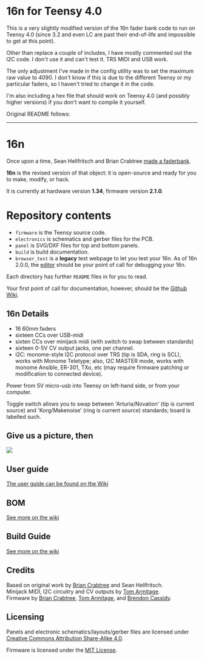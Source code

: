 # 16n for Teensy 4.0

This is a very slightly modified version of the 16n fader bank code to run on Teensy 4.0 (since 3.2 and even LC are past their end-of-life and impossible to get at this point).

Other than replace a couple of includes, I have mostly commented out the I2C code. I don't use it and can't test it. TRS MIDI and USB work.

The only adjustment I've made in the config utility was to set the maximum raw value to 4090. I don't know if this is due to the different Teensy or my particular faders, so I haven't tried to change it in the code.

I'm also including a hex file that should work on Teensy 4.0 (and possibly higher versions) if you don't want to compile it yourself.

Original README follows:

----

# 16n

Once upon a time, Sean Hellfritsch and Brian Crabtree [made a faderbank][linespost].

**16n** is the revised version of that object: it is open-source and ready for you to make, modify, or hack.

It is currently at hardware version **1.34**, firmware version **2.1.0**.

# Repository contents

- `firmware` is the Teensy source code.
- `electronics` is schematics and gerber files for the PCB.
- `panel` is SVG/DXF files for top and bottom panels.
- `build` is build documentation.
- `browser_test` is a **legacy** test webpage to let you test your 16n. As of 16n 2.0.0, the [editor][editor] should be your point of call for debugging your 16n.

Each directory has further `README` files in for you to read.

Your first point of call for documentation, however, should be the [Github Wiki][wiki].

## 16n Details

- 16 60mm faders
- sixteen CCs over USB-midi
- sixten CCs over minijack midi (with switch to swap between standards)
- sixteen 0-5V CV output jacks, one per channel.
- I2C: monome-style I2C protocol over TRS (tip is SDA, ring is SCL), works with Monome Teletype; also, I2C MASTER mode, works with monome Ansible, ER-301, TXo, etc (may require firmware patching or modification to connected device).

Power from 5V micro-usb into Teensy on left-hand side, or from your computer.

Toggle switch allows you to swap between 'Arturia/Novation' (tip is current source) and 'Korg/Makenoise' (ring is current source) standards; board is labelled such.

## Give us a picture, then

![](faderbank.jpg)

## User guide

[The user guide can be found on the Wiki](https://github.com/16n-faderbank/16n/wiki/User-Guide)

## BOM

[See more on the wiki](https://github.com/16n-faderbank/16n/wiki/BOM-(Bill-of-Materials))

## Build Guide

[See more on the wiki](https://github.com/16n-faderbank/16n/wiki/Build-guide)

## Credits

Based on original work by [Brian Crabtree][tehn] and Sean Hellfritsch.  
Minijack MIDI, I2C circuitry and CV outputs by [Tom Armitage][infovore].  
Firmware by [Brian Crabtree][tehn], [Tom Armitage][infovore], and [Brendon Cassidy][bpcmusic].

## Licensing

Panels and electronic schematics/layouts/gerber files are licensed under
[Creative Commons Attribution Share-Alike 4.0][ccbysa].

Firmware is licensed under the [MIT License][mitlicense].

[linespost]: https://llllllll.co/t/sixteen-n-faderbank/3643
[tehn]: https://github.com/tehn
[bpcmusic]: https://github.com/bpcmusic
[infovore]: https://github.com/infovore
[octobom]: https://octopart.com/bom-tool/unJxkzvR
[ccbysa]: https://creativecommons.org/licenses/by-sa/4.0/
[mitlicense]: https://opensource.org/licenses/MIT
[editor]: https://16n-faderbank.github.io/editor
[wiki]: https://github.com/16n-faderbank/16n/wiki
